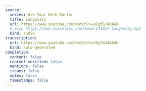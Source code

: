 ```yaml
---
source:
  series: Ask Your Herb Doctor
  title: Longevity
  url: https://www.youtube.com/watch?v=XEgfGJ4BAGk
  # also https://www.toxinless.com/kmud-141017-longevity.mp3
  kind: audio
transcription:
  url: https://www.youtube.com/watch?v=XEgfGJ4BAGk
  kind: auto-generated
completion:
  content: false
  content-verified: false
  mentions: false
  issues: false
  notes: false
  timestamps: false
---
```

